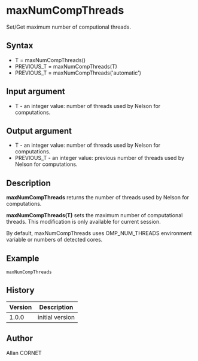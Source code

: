 

# maxNumCompThreads

Set/Get maximum number of computional threads.

## Syntax

- T = maxNumCompThreads()
- PREVIOUS_T = maxNumCompThreads(T)
- PREVIOUS_T = maxNumCompThreads('automatic')

## Input argument

 - T - an integer value: number of threads used by Nelson for computations.

## Output argument

 - T - an integer value: number of threads used by Nelson for computations.
 - PREVIOUS_T - an integer value: previous number of threads used by Nelson for computations.

## Description


  <p><b>maxNumCompThreads</b> returns the number of threads used by Nelson for computations.</p>
  <p><b>maxNumCompThreads(T)</b> sets the maximum number of computational threads. This modification is only available for current session.</p>
  <p>By default, maxNumCompThreads uses OMP_NUM_THREADS environment variable or numbers of detected cores.</p>


## Example

```Nelson
maxNumCompThreads
```

## History

|Version|Description|
|------|------|
|1.0.0|initial version|


## Author

Allan CORNET



